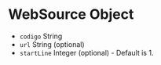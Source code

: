 # WebSource Object

* `codigo` String
* `url` String (optional)
* `startLine` Integer (optional) - Default is 1.